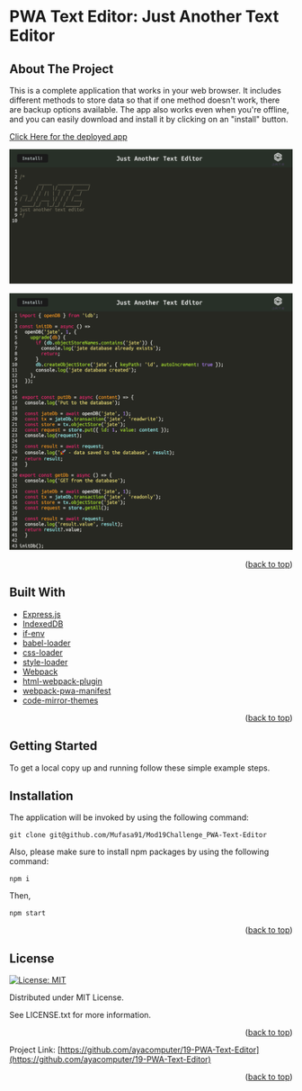 # PWA Text Editor: Just Another Text Editor

## About The Project

This is a complete application that works in your web browser. It includes different methods to store data so that if one method doesn't work, there are backup options available. The app also works even when you're offline, and you can easily download and install it by clicking on an "install" button.

[Click Here for the deployed app](https://ayacomputer-pwa-text-editor.herokuapp.com/)

![ProductScreen Shot](./assets/product.png)

![ProductScreen Shot](./assets/product2.png)

<p align = "right">(<a href="#top">back to top</a>)</>

 ## Built With
* [Express.js](https://expressjs.com/) 
* [IndexedDB](https://developer.mozilla.org/en-US/docs/Web/API/IndexedDB_API)
* [if-env](https://www.npmjs.com/package/if-env)
* [babel-loader](https://www.npmjs.com/package/babel-loader)
* [css-loader](https://www.npmjs.com/package/css-loader)
* [style-loader](https://www.npmjs.com/package/style-loader)
* [Webpack](https://webpack.js.org/)
* [html-webpack-plugin](https://www.npmjs.com/package/html-webpack-plugin)
* [webpack-pwa-manifest](https://www.npmjs.com/package/webpack-pwa-manifest)
* [code-mirror-themes](https://www.npmjs.com/package/code-mirror-themes)

<p align = "right"> (<a href="#top">back to top</a>)</>

## Getting Started

To get a local copy up and running follow these simple example steps.

 ## Installation

The application will be invoked by using the following command:

```
git clone git@github.com/Mufasa91/Mod19Challenge_PWA-Text-Editor
```
Also, please make sure to install npm packages by using the following command:
```
npm i 
```
Then,
```
npm start
```

<p align="right">(<a href="#top">back to top</a>)</>

## License

[![License: MIT](https://img.shields.io/badge/License-MIT-yellow.svg)](https://opensource.org/licenses/MIT)

Distributed under MIT License.

See LICENSE.txt for more information.

<p align ="right">(<a href="#top">back to top</a>)</>

Project Link: [https://github.com/ayacomputer/19-PWA-Text-Editor](https://github.com/ayacomputer/19-PWA-Text-Editor)

<p align="right">(<a href="#top">back to top</a>)</>



